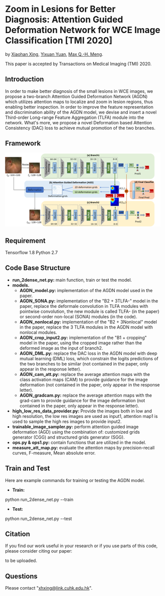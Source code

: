 # Zoom in Lesions for Better Diagnosis: Attention Guided Deformation Network for WCE Image Classification \[TMI 2020]

by [Xiaohan Xing](https://sites.google.com/view/xhxing), [Yixuan Yuan](http://www.cityu.edu.hk/stfprofile/yixuyuan.htm), [Max Q.-H. Meng](https://www.ee.cuhk.edu.hk/~qhmeng/).

This paper is accepted by Transactions on Medical Imaging (TMI) 2020. 

## Introduction
In order to make better diagnosis of the small lesions in WCE images, we propose a two-branch Attention Guided Deformation Network (AGDN) which utilizes attention maps to localize and zoom in lesion regions, thus enabling better inspection. In order to improve the feature representation and discrimination ability of the AGDN model, we devise and insert a novel Third-order Long-range Feature Aggregation (TLFA) module into the network. What's more, we propose a novel Deformation based Attention Consistency (DAC) loss to achieve mutual promotion of the two branches. 


## Framework
![image](https://github.com/hathawayxxh/WCE-AGDN/blob/master/overview_new1.png)

## Requirement
Tensorflow 1.8
Python 2.7

## Code Base Structure
- **run_2dense_net.py:** main function, train or test the model.
- **models.**
  - **AGDN_model.py:** implementation of the AGDN model used in the paper. 
  - **AGDN_SONA.py:**    implementation of the "B2 + 3TLFA-" model in the paper, replace the deformale convolution in TLFA modules with pointwise convolution,
                          the new module is called TLFA- (in the paper) or second-order non-local (SONA) modules (in the code).
  - **AGDN_nonlocal.py:**   implementation of the "B2 + 3Nonlocal" model in the paper, replace the 3 TLFA modules in the AGDN model with nonlocal modules.
  - **AGDN_crop_input2.py:**   implementation of the "B1 + cropping" model in the paper, using the cropped image rather than the deformed image as the input of branch2.
  - **AGDN_DML.py:**    replace the DAC loss in the AGDN model with deep mutual learning (DML) loss, which constrain the logits predictions of the two branches to be similar      (not contained in the paper, only appear in the response letter).
  - **AGDN_cam_att.py:**    replace the average attention maps with the class activation maps (CAM) to provide guidance for the image deformation (not contained in the paper, only appear in the response letter).
  - **AGDN_gradcam.py:**    replace the average attention maps with the grad-cam to provide guidance for the image deformation (not contained in the paper, only appear in the response letter).
- **high_low_res_data_provider.py:**  Provide the images both in low and high resolution, the low res images are used as input1, attention map1 is used to sample the high res images to provide input2. 
- **trainable_image_sampler.py:**    perform attention guided image deformation (AGD) using the combination of: customized grids generator (CGG) and structured grids generator (SGG).
- **ops.py & ops1.py:**    contain functions that are utilized in the model.
- **measure_att_map.py:**    evaluate the attention maps by precision-recall curves, F-measure, Mean absolute error.


## Train and Test
Here are example commands for training or testing the AGDN model.
- **Train:** 

python run_2dense_net.py --train
- **Test:** 

python run_2dense_net.py --test

## Citation
If you find our work useful in your research or if you use parts of this code, please consider citing our paper:

to be uploaded.

## Questions
Please contact "<xhxing@link.cuhk.edu.hk>".

